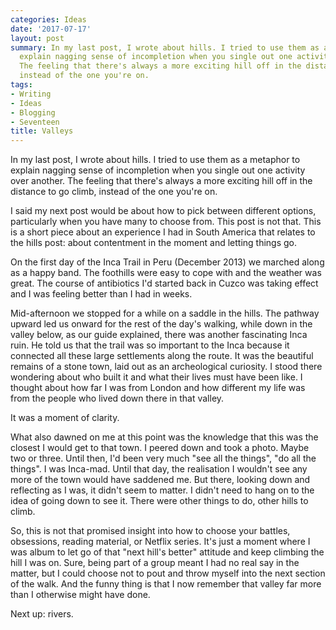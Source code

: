 ```yaml
---
categories: Ideas
date: '2017-07-17'
layout: post
summary: In my last post, I wrote about hills. I tried to use them as a metaphor to
  explain nagging sense of incompletion when you single out one activity over another.
  The feeling that there's always a more exciting hill off in the distance to go climb,
  instead of the one you're on.
tags:
- Writing
- Ideas
- Blogging
- Seventeen
title: Valleys
---
```


In my last post, I wrote about hills. I tried to use them as a metaphor to explain nagging sense of incompletion when you single out one activity over another. The feeling that there's always a more exciting hill off in the distance to go climb, instead of the one you're on.

I said my next post would be about how to pick between different options, particularly when you have many to choose from. This post is not that. This is a short piece about an experience I had in South America that relates to the hills post: about contentment in the moment and letting things go.

On the first day of the Inca Trail in Peru (December 2013) we marched along as a happy band. The foothills were easy to cope with and the weather was great. The course of antibiotics I'd started back in Cuzco was taking effect and I was feeling better than I had in weeks.  

Mid-afternoon we stopped for a while on a saddle in the hills. The pathway upward led us onward for the rest of the day's walking, while down in the valley below, as our guide explained, there was another fascinating Inca ruin. He told us that the trail was so important to the Inca because it connected all these large settlements along the route. It was the beautiful remains of a stone town, laid out as an archeological curiosity. I stood there wondering about who built it and what their lives must have been like. I thought about how far I was from London and how different my life was from the people who lived down there in that valley.   

It was a moment of clarity.   

What also dawned on me at this point was the knowledge that this was the closest I would get to that town. I peered down and took a photo. Maybe two or three. Until then, I'd been very much "see all the things", "do all the things". I was Inca-mad. Until that day, the realisation I wouldn't see any more of the town would have saddened me. But there, looking down and reflecting as I was, it didn't seem to matter. I didn't need to hang on to the idea of going down to see it. There were other things to do, other hills to climb.   

So, this is not that promised insight into how to choose your battles, obsessions, reading material, or Netflix series. It's just a moment where I was album to let go of that "next hill's better" attitude and keep climbing the hill I was on. Sure, being part of a group meant I had no real say in the matter, but I could choose not to pout and throw myself into the next section of the walk. And the funny thing is that I now remember that valley far more than I otherwise might have done.  

Next up: rivers.